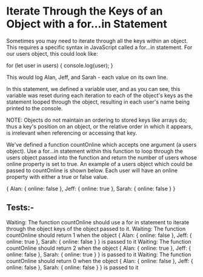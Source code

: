 # Iterate Through the Keys of an Object with a for...in Statement

Sometimes you may need to iterate through all the keys within an object. This requires a specific syntax in JavaScript called a for...in statement. For our users object, this could look like:

for (let user in users) {
console.log(user);
}

This would log Alan, Jeff, and Sarah - each value on its own line.

In this statement, we defined a variable user, and as you can see, this variable was reset during each iteration to each of the object's keys as the statement looped through the object, resulting in each user's name being printed to the console.

NOTE: Objects do not maintain an ordering to stored keys like arrays do; thus a key's position on an object, or the relative order in which it appears, is irrelevant when referencing or accessing that key.

We've defined a function countOnline which accepts one argument (a users object). Use a for...in statement within this function to loop through the users object passed into the function and return the number of users whose online property is set to true. An example of a users object which could be passed to countOnline is shown below. Each user will have an online property with either a true or false value.

{
Alan: {
online: false
},
Jeff: {
online: true
},
Sarah: {
online: false
}
}

## Tests:-

Waiting: The function countOnline should use a for in statement to iterate through the object keys of the object passed to it.
Waiting: The function countOnline should return 1 when the object { Alan: { online: false }, Jeff: { online: true }, Sarah: { online: false } } is passed to it
Waiting: The function countOnline should return 2 when the object { Alan: { online: true }, Jeff: { online: false }, Sarah: { online: true } } is passed to it
Waiting: The function countOnline should return 0 when the object { Alan: { online: false }, Jeff: { online: false }, Sarah: { online: false } } is passed to it
